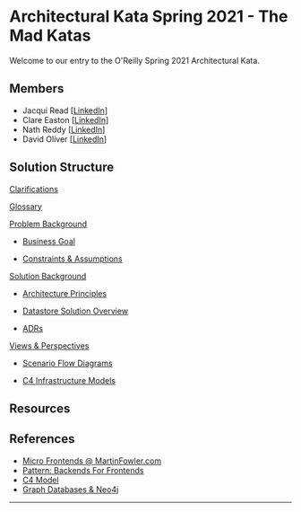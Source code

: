 # Architectural Kata Spring 2021 - The Mad Katas
Welcome to our entry to the O'Reilly Spring 2021 Architectural Kata.

## Members

- Jacqui Read [[LinkedIn](https://www.linkedin.com/in/jacquelineread/)]
- Clare Easton [[LinkedIn](https://www.linkedin.com/in/clare-easton-1a419016/)]
- Nath Reddy [[LinkedIn](https://www.linkedin.com/in/srinath-reddy-0115396/)]
- David Oliver [[LinkedIn](https://www.linkedin.com/in/davidoliveruk/)]

## Solution Structure

[Clarifications](Clarifications.md)

[Glossary](Glossary.md)

[Problem Background](1.ProblemBackground/README.md)

- [Business Goal](1.ProblemBackground/BusinessGoal.md)

- [Constraints & Assumptions](1.ProblemBackground/ConstraintsAndAssumptions.md)

[Solution Background](2.SolutionBackground/README.md)

- [Architecture Principles](2.SolutionBackground/ArchitecturePrinciples.md)

- [Datastore Solution Overview](2.SolutionBackground/datastore/README.md)

- [ADRs](4.ADRs/README.md)

[Views & Perspectives](3.ViewsAndPerspectives/README.md)

- [Scenario Flow Diagrams](3.ViewsAndPerspectives/scenarios/README.md)

- [C4 Infrastructure Models](3.ViewsAndPerspectives/infrastructure/README.md)

## Resources



## References

- [Micro Frontends @ MartinFowler.com](https://martinfowler.com/articles/micro-frontends.html)
- [Pattern: Backends For Frontends](https://samnewman.io/patterns/architectural/bff/)
- [C4 Model](https://c4model.com/)
- [Graph Databases & Neo4j](https://neo4j.com/)

------


